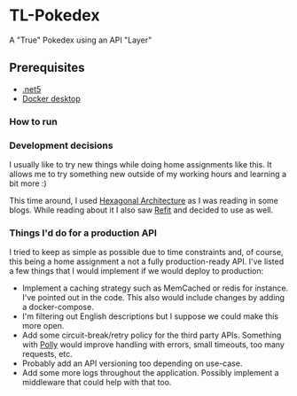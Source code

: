 # TL-Pokedex
A "True" Pokedex using an API "Layer"

## Prerequisites

- [.net5](https://dotnet.microsoft.com/download/dotnet/5.0)
- [Docker desktop](https://www.docker.com/products/docker-desktop)

### How to run

### Development decisions
I usually like to try new things while doing home assignments like this. It allows me to try something new outside of my working hours and learning a bit more :)

This time around, I used [Hexagonal Architecture](https://blog.octo.com/en/hexagonal-architecture-three-principles-and-an-implementation-example/) as I was reading in some blogs. While reading about it I also saw [Refit](https://github.com/reactiveui/refit) and decided to use as well. 


### Things I'd do for a production API

I tried to keep as simple as possible due to time constraints and, of course, this being a home assignment a not a fully production-ready API. 
I've listed a few things that I would implement if we would deploy to production:

- Implement a caching strategy such as MemCached or redis for instance. I've pointed out in the code. This also would include changes by adding a docker-compose. 
- I'm filtering out English descriptions but I suppose we could make this more open. 
- Add some circuit-break/retry policy for the third party APIs. Something with [Polly](https://docs.microsoft.com/en-us/dotnet/architecture/microservices/implement-resilient-applications/implement-http-call-retries-exponential-backoff-polly) would improve handling with errors, small timeouts, too many requests, etc. 
- Probably add an API versioning too depending on use-case. 
- Add some more logs throughout the application. Possibly implement a middleware that could help with that too.



